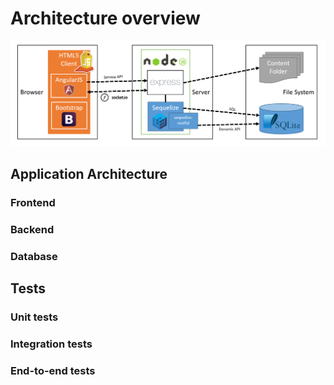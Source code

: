 # Architecture overview

![Architecture overview diagram](img/architecture-diagram.png)

## Application Architecture

### Frontend

### Backend

### Database

## Tests

### Unit tests

### Integration tests

### End-to-end tests
